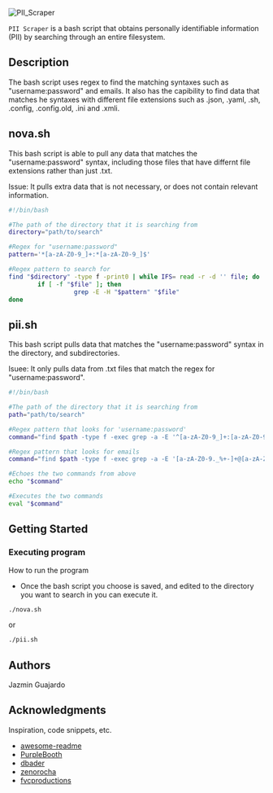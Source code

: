 ![PII_Scraper](https://github.com/JazminGuajard0/PII-Scraper/assets/71527158/04feb28e-a7be-4546-a014-9b428b65f7c4)

`PII Scraper` is a bash script that obtains personally identifiable information (PII) by searching through an entire filesystem.

## Description

The bash script uses regex to find the matching syntaxes such as "username:password" and emails. It also has the capibility to find data that matches he syntaxes with different file extensions such as .json, .yaml, .sh, .config, .config.old, .ini and .xmli.

## nova.sh

This bash script is able to pull any data that matches the "username:password" syntax, including those files that have differnt file extensions rather than just .txt. 

Issue: It pulls extra data that is not necessary, or does not contain relevant information.

```sh
#!/bin/bash

#The path of the directory that it is searching from
directory="path/to/search"

#Regex for "username:password"
pattern='*[a-zA-Z0-9_]+:*[a-zA-Z0-9_]$'

#Regex pattern to search for
find "$directory" -type f -print0 | while IFS= read -r -d '' file; do
        if [ -f "$file" ]; then
                  grep -E -H "$pattern" "$file"
done
```

## pii.sh

This bash script pulls data that matches the "username:password" syntax in the directory, and subdirectories. 

Isuee: It only pulls data from .txt files that match the regex for "username:password".

```sh
#!/bin/bash

#The path of the directory that it is searching from
path="path/to/search"

#Regex pattern that looks for 'username:password'
command="find $path -type f -exec grep -a -E '^[a-zA-Z0-9_]+:[a-zA-Z0-9_]+$' {} \; -print"

#Regex pattern that looks for emails
command="find $path -type f -exec grep -a -E '[a-zA-Z0-9._%+-]+@[a-zA-Z0-9.-]+\.[a-zA-Z]{2,}$' {} \; -print"

#Echoes the two commands from above
echo "$command"

#Executes the two commands
eval "$command"
```


## Getting Started

### Executing program

How to run the program
* Once the bash script you choose is saved, and edited to the directory you want to search in you can execute it.
```sh
./nova.sh
```
or
```sh
./pii.sh
```

## Authors

Jazmin Guajardo  

## Acknowledgments

Inspiration, code snippets, etc.
* [awesome-readme](https://github.com/matiassingers/awesome-readme)
* [PurpleBooth](https://gist.github.com/PurpleBooth/109311bb0361f32d87a2)
* [dbader](https://github.com/dbader/readme-template)
* [zenorocha](https://gist.github.com/zenorocha/4526327)
* [fvcproductions](https://gist.github.com/fvcproductions/1bfc2d4aecb01a834b46)
